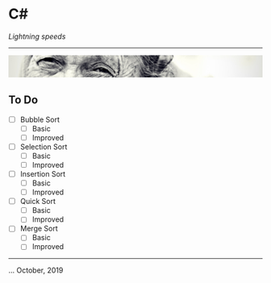 # C#
_Lightning speeds_

---

![Banner](../media/cs.jpg)

## To Do

- [ ] Bubble Sort
  - [ ] Basic
  - [ ] Improved
- [ ] Selection Sort
  - [ ] Basic
  - [ ] Improved
- [ ] Insertion Sort
  - [ ] Basic
  - [ ] Improved
- [ ] Quick Sort
  - [ ] Basic
  - [ ] Improved
- [ ] Merge Sort
  - [ ] Basic
  - [ ] Improved

---

... October, 2019